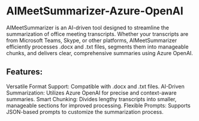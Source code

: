 # AIMeetSummarizer-Azure-OpenAI

AIMeetSummarizer is an AI-driven tool designed to streamline the summarization of office meeting transcripts. Whether your transcripts are from Microsoft Teams, Skype, or other platforms, AIMeetSummarizer efficiently processes .docx and .txt files, segments them into manageable chunks, and delivers clear, comprehensive summaries using Azure OpenAI.

## Features:

Versatile Format Support: Compatible with .docx and .txt files.
AI-Driven Summarization: Utilizes Azure OpenAI for precise and context-aware summaries.
Smart Chunking: Divides lengthy transcripts into smaller, manageable sections for improved processing.
Flexible Prompts: Supports JSON-based prompts to customize the summarization process.















